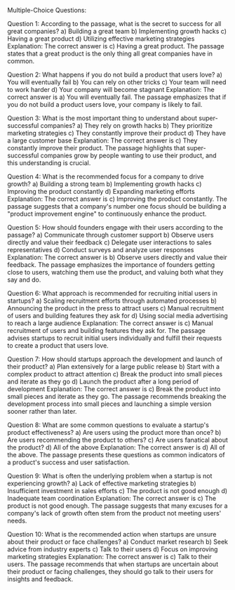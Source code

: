 Multiple-Choice Questions:

Question 1:
According to the passage, what is the secret to success for all great companies?
a) Building a great team
b) Implementing growth hacks
c) Having a great product
d) Utilizing effective marketing strategies
Explanation: The correct answer is c) Having a great product. The passage states that a great product is the only thing all great companies have in common.

Question 2:
What happens if you do not build a product that users love?
a) You will eventually fail
b) You can rely on other tricks
c) Your team will need to work harder
d) Your company will become stagnant
Explanation: The correct answer is a) You will eventually fail. The passage emphasizes that if you do not build a product users love, your company is likely to fail.

Question 3:
What is the most important thing to understand about super-successful companies?
a) They rely on growth hacks
b) They prioritize marketing strategies
c) They constantly improve their product
d) They have a large customer base
Explanation: The correct answer is c) They constantly improve their product. The passage highlights that super-successful companies grow by people wanting to use their product, and this understanding is crucial.

Question 4:
What is the recommended focus for a company to drive growth?
a) Building a strong team
b) Implementing growth hacks
c) Improving the product constantly
d) Expanding marketing efforts
Explanation: The correct answer is c) Improving the product constantly. The passage suggests that a company's number one focus should be building a "product improvement engine" to continuously enhance the product.

Question 5:
How should founders engage with their users according to the passage?
a) Communicate through customer support
b) Observe users directly and value their feedback
c) Delegate user interactions to sales representatives
d) Conduct surveys and analyze user responses
Explanation: The correct answer is b) Observe users directly and value their feedback. The passage emphasizes the importance of founders getting close to users, watching them use the product, and valuing both what they say and do.

Question 6:
What approach is recommended for recruiting initial users in startups?
a) Scaling recruitment efforts through automated processes
b) Announcing the product in the press to attract users
c) Manual recruitment of users and building features they ask for
d) Using social media advertising to reach a large audience
Explanation: The correct answer is c) Manual recruitment of users and building features they ask for. The passage advises startups to recruit initial users individually and fulfill their requests to create a product that users love.

Question 7:
How should startups approach the development and launch of their product?
a) Plan extensively for a large public release
b) Start with a complex product to attract attention
c) Break the product into small pieces and iterate as they go
d) Launch the product after a long period of development
Explanation: The correct answer is c) Break the product into small pieces and iterate as they go. The passage recommends breaking the development process into small pieces and launching a simple version sooner rather than later.

Question 8:
What are some common questions to evaluate a startup's product effectiveness?
a) Are users using the product more than once?
b) Are users recommending the product to others?
c) Are users fanatical about the product?
d) All of the above
Explanation: The correct answer is d) All of the above. The passage presents these questions as common indicators of a product's success and user satisfaction.

Question 9:
What is often the underlying problem when a startup is not experiencing growth?
a) Lack of effective marketing strategies
b) Insufficient investment in sales efforts
c) The product is not good enough
d) Inadequate team coordination
Explanation: The correct answer is c) The product is not good enough. The passage suggests that many excuses for a company's lack of growth often stem from the product not meeting users' needs.

Question 10:
What is the recommended action when startups are unsure about their product or face challenges?
a) Conduct market research
b) Seek advice from industry experts
c) Talk to their users
d) Focus on improving marketing strategies
Explanation: The correct answer is c) Talk to their users. The passage recommends that when startups are uncertain about their product or facing challenges, they should go talk to their users for insights and feedback.
